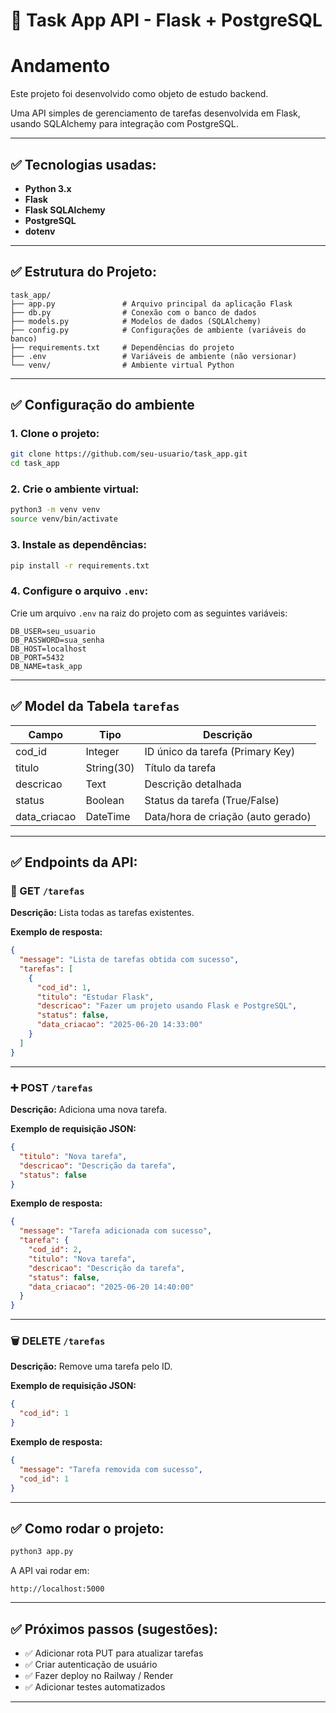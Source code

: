 
# 📌 Task App API - Flask + PostgreSQL
# Andamento

Este projeto foi desenvolvido como objeto de estudo backend.

Uma API simples de gerenciamento de tarefas desenvolvida em Flask, usando SQLAlchemy para integração com PostgreSQL.

---

## ✅ Tecnologias usadas:

- **Python 3.x**
- **Flask**
- **Flask SQLAlchemy**
- **PostgreSQL**
- **dotenv**

---

## ✅ Estrutura do Projeto:

```
task_app/
├── app.py               # Arquivo principal da aplicação Flask
├── db.py                # Conexão com o banco de dados
├── models.py            # Modelos de dados (SQLAlchemy)
├── config.py            # Configurações de ambiente (variáveis do banco)
├── requirements.txt     # Dependências do projeto
├── .env                 # Variáveis de ambiente (não versionar)
└── venv/                # Ambiente virtual Python
```

---

## ✅ Configuração do ambiente

### 1. Clone o projeto:

```bash
git clone https://github.com/seu-usuario/task_app.git
cd task_app
```

### 2. Crie o ambiente virtual:

```bash
python3 -m venv venv
source venv/bin/activate
```

### 3. Instale as dependências:

```bash
pip install -r requirements.txt
```

### 4. Configure o arquivo `.env`:

Crie um arquivo `.env` na raiz do projeto com as seguintes variáveis:

```
DB_USER=seu_usuario
DB_PASSWORD=sua_senha
DB_HOST=localhost
DB_PORT=5432
DB_NAME=task_app
```

---

## ✅ Model da Tabela `tarefas`

| Campo | Tipo | Descrição |
|--|--|--|
| cod_id | Integer | ID único da tarefa (Primary Key) |
| titulo | String(30) | Título da tarefa |
| descricao | Text | Descrição detalhada |
| status | Boolean | Status da tarefa (True/False) |
| data_criacao | DateTime | Data/hora de criação (auto gerado) |

---

## ✅ Endpoints da API:

### 🔎 GET `/tarefas`
**Descrição:** Lista todas as tarefas existentes.

**Exemplo de resposta:**

```json
{
  "message": "Lista de tarefas obtida com sucesso",
  "tarefas": [
    {
      "cod_id": 1,
      "titulo": "Estudar Flask",
      "descricao": "Fazer um projeto usando Flask e PostgreSQL",
      "status": false,
      "data_criacao": "2025-06-20 14:33:00"
    }
  ]
}
```

---

### ➕ POST `/tarefas`
**Descrição:** Adiciona uma nova tarefa.

**Exemplo de requisição JSON:**

```json
{
  "titulo": "Nova tarefa",
  "descricao": "Descrição da tarefa",
  "status": false
}
```

**Exemplo de resposta:**

```json
{
  "message": "Tarefa adicionada com sucesso",
  "tarefa": {
    "cod_id": 2,
    "titulo": "Nova tarefa",
    "descricao": "Descrição da tarefa",
    "status": false,
    "data_criacao": "2025-06-20 14:40:00"
  }
}
```

---

### 🗑️ DELETE `/tarefas`
**Descrição:** Remove uma tarefa pelo ID.

**Exemplo de requisição JSON:**

```json
{
  "cod_id": 1
}
```

**Exemplo de resposta:**

```json
{
  "message": "Tarefa removida com sucesso",
  "cod_id": 1
}
```

---

## ✅ Como rodar o projeto:

```bash
python3 app.py
```

A API vai rodar em:

```
http://localhost:5000
```

---

## ✅ Próximos passos (sugestões):

- ✅ Adicionar rota PUT para atualizar tarefas  
- ✅ Criar autenticação de usuário  
- ✅ Fazer deploy no Railway / Render  
- ✅ Adicionar testes automatizados  

---